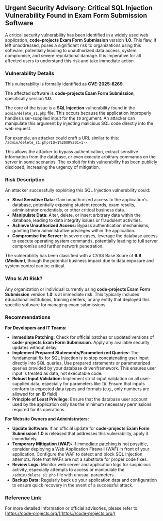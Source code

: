 ## Urgent Security Advisory: Critical SQL Injection Vulnerability Found in Exam Form Submission Software

A critical security vulnerability has been identified in a widely used web application, **code-projects Exam Form Submission** version **1.0**. This flaw, if left unaddressed, poses a significant risk to organizations using this software, potentially leading to unauthorized data access, system compromise, and severe reputational damage. It is imperative for all affected users to understand this risk and take immediate action.

### Vulnerability Details

This vulnerability is formally identified as **CVE-2025-8269**.

The affected software is **code-projects Exam Form Submission**, specifically version **1.0**.

The core of the issue is a **SQL Injection** vulnerability found in the `admin/delete_s1.php` file. This occurs because the application improperly handles user-supplied input for the `ID` argument. An attacker can manipulate this argument by injecting malicious SQL code directly into the web request.

For example, an attacker could craft a URL similar to this:
`/admin/delete_s1.php?ID=1%20OR%201=1--`

This allows the attacker to bypass authentication, extract sensitive information from the database, or even execute arbitrary commands on the server in some scenarios. The exploit for this vulnerability has been publicly disclosed, increasing the urgency of mitigation.

### Risk Description

An attacker successfully exploiting this SQL Injection vulnerability could:

*   **Steal Sensitive Data:** Gain unauthorized access to the application's database, potentially exposing student records, exam results, administrator credentials, or other critical business data.
*   **Manipulate Data:** Alter, delete, or insert arbitrary data within the database, leading to data integrity issues or fraudulent activities.
*   **Achieve Unauthorized Access:** Bypass authentication mechanisms, granting them administrative privileges within the application.
*   **Compromise the Server:** In severe cases, leverage the database access to execute operating system commands, potentially leading to full server compromise and further network penetration.

The vulnerability has been classified with a CVSS Base Score of **6.9 (Medium)**, though the potential business impact due to data exposure and system control can be critical.

### Who Is At Risk?

Any organization or individual currently using **code-projects Exam Form Submission** version **1.0** is at immediate risk. This typically includes educational institutions, training centers, or any entity that deployed this specific software for managing exam submissions.

### Recommendations

**For Developers and IT Teams:**

*   **Immediate Patching:** Check for official patches or updated versions of **code-projects Exam Form Submission**. Apply any available security updates without delay.
*   **Implement Prepared Statements/Parameterized Queries:** The fundamental fix for SQL Injection is to stop concatenating user input directly into SQL queries. Use prepared statements or parameterized queries provided by your database driver/framework. This ensures user input is treated as data, not executable code.
*   **Robust Input Validation:** Implement strict input validation on all user-supplied data, especially for parameters like `ID`. Ensure that inputs conform to expected data types and formats (e.g., only numbers are allowed for an ID field).
*   **Principle of Least Privilege:** Ensure that the database user account used by the application only has the minimum necessary permissions required for its operations.

**For Website Owners and Administrators:**

*   **Update Software:** If an official update for **code-projects Exam Form Submission 1.0** is released that addresses this vulnerability, apply it immediately.
*   **Temporary Mitigation (WAF):** If immediate patching is not possible, consider deploying a Web Application Firewall (WAF) in front of your application. Configure the WAF to detect and block SQL Injection attempts. Note that WAFs are not a substitute for proper code fixes.
*   **Review Logs:** Monitor web server and application logs for suspicious activity, especially attempts to access or manipulate the `/admin/delete_s1.php` file with unusual parameters.
*   **Backup Data:** Regularly back up your application data and configuration to ensure quick recovery in the event of a successful attack.

### Reference Link

For more detailed information or official advisories, please refer to:
[https://code-projects.org/](https://code-projects.org/)